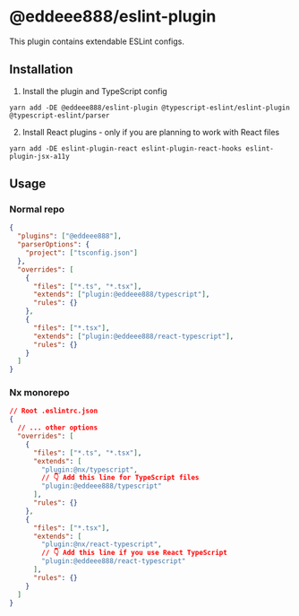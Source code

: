 # @eddeee888/eslint-plugin

This plugin contains extendable ESLint configs.

## Installation

1. Install the plugin and TypeScript config

```
yarn add -DE @eddeee888/eslint-plugin @typescript-eslint/eslint-plugin @typescript-eslint/parser
```

2. Install React plugins - only if you are planning to work with React files

```
yarn add -DE eslint-plugin-react eslint-plugin-react-hooks eslint-plugin-jsx-a11y
```

## Usage

### Normal repo

```json
{
  "plugins": ["@eddeee888"],
  "parserOptions": {
    "project": ["tsconfig.json"]
  },
  "overrides": [
    {
      "files": ["*.ts", "*.tsx"],
      "extends": ["plugin:@eddeee888/typescript"],
      "rules": {}
    },
    {
      "files": ["*.tsx"],
      "extends": ["plugin:@eddeee888/react-typescript"],
      "rules": {}
    }
  ]
}
```

### Nx monorepo

```json
// Root .eslintrc.json
{
  // ... other options
  "overrides": [
    {
      "files": ["*.ts", "*.tsx"],
      "extends": [
        "plugin:@nx/typescript",
        // 👇 Add this line for TypeScript files
        "plugin:@eddeee888/typescript"
      ],
      "rules": {}
    },
    {
      "files": ["*.tsx"],
      "extends": [
        "plugin:@nx/react-typescript",
        // 👇 Add this line if you use React TypeScript
        "plugin:@eddeee888/react-typescript"
      ],
      "rules": {}
    }
  ]
}
```
